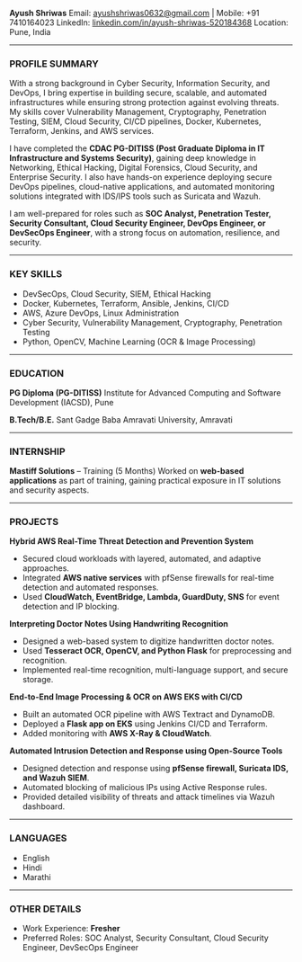 **Ayush Shriwas**
Email: [ayushshriwas0632@gmail.com](mailto:ayushshriwas0632@gmail.com) | Mobile: +91 7410164023
LinkedIn: [linkedin.com/in/ayush-shriwas-520184368](https://www.linkedin.com/in/ayush-shriwas-520184368)
Location: Pune, India

---

### PROFILE SUMMARY

With a strong background in Cyber Security, Information Security, and DevOps, I bring expertise in building secure, scalable, and automated infrastructures while ensuring strong protection against evolving threats. My skills cover Vulnerability Management, Cryptography, Penetration Testing, SIEM, Cloud Security, CI/CD pipelines, Docker, Kubernetes, Terraform, Jenkins, and AWS services.

I have completed the **CDAC PG-DITISS (Post Graduate Diploma in IT Infrastructure and Systems Security)**, gaining deep knowledge in Networking, Ethical Hacking, Digital Forensics, Cloud Security, and Enterprise Security. I also have hands-on experience deploying secure DevOps pipelines, cloud-native applications, and automated monitoring solutions integrated with IDS/IPS tools such as Suricata and Wazuh.

I am well-prepared for roles such as **SOC Analyst, Penetration Tester, Security Consultant, Cloud Security Engineer, DevOps Engineer, or DevSecOps Engineer**, with a strong focus on automation, resilience, and security.

---

### KEY SKILLS

* DevSecOps, Cloud Security, SIEM, Ethical Hacking
* Docker, Kubernetes, Terraform, Ansible, Jenkins, CI/CD
* AWS, Azure DevOps, Linux Administration
* Cyber Security, Vulnerability Management, Cryptography, Penetration Testing
* Python, OpenCV, Machine Learning (OCR & Image Processing)

---

### EDUCATION

**PG Diploma (PG-DITISS)**
Institute for Advanced Computing and Software Development (IACSD), Pune

**B.Tech/B.E.**
Sant Gadge Baba Amravati University, Amravati

---

### INTERNSHIP

**Mastiff Solutions** – Training (5 Months)
Worked on **web-based applications** as part of training, gaining practical exposure in IT solutions and security aspects.

---

### PROJECTS

**Hybrid AWS Real-Time Threat Detection and Prevention System**

* Secured cloud workloads with layered, automated, and adaptive approaches.
* Integrated **AWS native services** with pfSense firewalls for real-time detection and automated responses.
* Used **CloudWatch, EventBridge, Lambda, GuardDuty, SNS** for event detection and IP blocking.

**Interpreting Doctor Notes Using Handwriting Recognition**

* Designed a web-based system to digitize handwritten doctor notes.
* Used **Tesseract OCR, OpenCV, and Python Flask** for preprocessing and recognition.
* Implemented real-time recognition, multi-language support, and secure storage.

**End-to-End Image Processing & OCR on AWS EKS with CI/CD**

* Built an automated OCR pipeline with AWS Textract and DynamoDB.
* Deployed a **Flask app on EKS** using Jenkins CI/CD and Terraform.
* Added monitoring with **AWS X-Ray & CloudWatch**.

**Automated Intrusion Detection and Response using Open-Source Tools**

* Designed detection and response using **pfSense firewall, Suricata IDS, and Wazuh SIEM**.
* Automated blocking of malicious IPs using Active Response rules.
* Provided detailed visibility of threats and attack timelines via Wazuh dashboard.

---

### LANGUAGES

* English
* Hindi
* Marathi

---

### OTHER DETAILS

* Work Experience: **Fresher**
* Preferred Roles: SOC Analyst, Security Consultant, Cloud Security Engineer, DevSecOps Engineer
